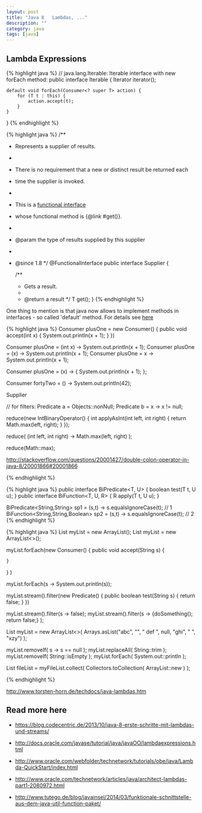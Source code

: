 ```yaml
---
layout: post
title: "Java 8   Lambdas, ..."
description: ""
category: java
tags: [java]
---
```




<link rel="stylesheet" href="//cdnjs.cloudflare.com/ajax/libs/highlight.js/8.7/styles/androidstudio.min.css">
<script src="//cdnjs.cloudflare.com/ajax/libs/highlight.js/8.7/highlight.min.js"></script>
<script>hljs.initHighlightingOnLoad();</script>



## Lambda Expressions


{% highlight java %}
// java.lang.Iterable: Iterable interface with new forEach method:
public interface Iterable<T> {
    Iterator<T> iterator(); 
  
    default void forEach(Consumer<? super T> action) {
        for (T t : this) {
            action.accept(t);
        }
    }
} 
{% endhighlight %}



{% highlight java %}
/**
 * Represents a supplier of results.
 *
 * <p>There is no requirement that a new or distinct result be returned each
 * time the supplier is invoked.
 *
 * <p>This is a <a href="package-summary.html">functional interface</a>
 * whose functional method is {@link #get()}.
 *
 * @param <T> the type of results supplied by this supplier
 *
 * @since 1.8
 */
@FunctionalInterface
public interface Supplier<T> {

    /**
     * Gets a result.
     *
     * @return a result
     */
    T get();
}
{% endhighlight %}

One thing to mention is that java now allows to implement methods in interfaces - so called 'default' method. For details see [here](https://docs.oracle.com/javase/tutorial/java/IandI/defaultmethods.html)



{% highlight java %}
Consumer<int> plusOne = new Consumer<int>() {
		 					public void accept(int x) {
		      					System.out.println(x + 1);
		   					}
						})


Consumer<int> plusOne = (int x) -> System.out.println(x + 1);
Consumer<int> plusOne = (x) -> System.out.println(x + 1);
Consumer<int> plusOne = x -> System.out.println(x + 1);

Consumer<int> plusOne = (x) -> { System.out.println(x + 1); };

Consumer<int> fortyTwo = () -> System.out.println(42);


Supplier<T>


// for filters:
Predicate<Object> a = Objects::nonNull;
Predicate<Object> b = x -> x != null;



reduce(new IntBinaryOperator() {
    int applyAsInt(int left, int right) {
        return Math.max(left, right);
    }
});

reduce( (int left, int right) -> Math.max(left, right) );


reduce(Math::max);

http://stackoverflow.com/questions/20001427/double-colon-operator-in-java-8/20001866#20001866

{% endhighlight %}




{% highlight java %}
public interface BiPredicate<T, U> {
    boolean test(T t, U u);
}
public interface BiFunction<T, U, R> {
    R apply(T t, U u);
}


BiPredicate<String,String>        sp1 =  (s,t) -> s.equalsIgnoreCase(t); // 1
BiFunction<String,String,Boolean> sp2 =  (s,t) -> s.equalsIgnoreCase(t); // 2
{% endhighlight %}



{% highlight java %}
List<String> myList = new ArrayList<String>();
List<String> myList = new ArrayList<>();

myList.forEach(new Consumer<String>() {
    public void accept(String s) {

    }
} )


myList.forEach(s -> System.out.println(s));




myList.stream().filter(new Predicate<String>() {
    public boolean test(String s) {
        return false;
    }
})

myList.stream().filter(s -> false);
myList.stream().filter(s -> {doSomething(); return false;} );




List<String> myList = new ArrayList<>(
                Arrays.asList("abc", "", "   def   ", null, "ghi", "   ", "xzy")
            );

myList.removeIf( s -> s == null );
myList.replaceAll( String::trim );
myList.removeIf( String::isEmpty );
myList.forEach( System.out::println );


List<File> fileList = myFileList.collect( 
                          Collectors.toCollection(
                              ArrayList::new 
                          ) 
                      );

{% endhighlight %}


<http://www.torsten-horn.de/techdocs/java-lambdas.htm>






## Read more here

* <https://blog.codecentric.de/2013/10/java-8-erste-schritte-mit-lambdas-und-streams/>
* <http://docs.oracle.com/javase/tutorial/java/javaOO/lambdaexpressions.html>
* <http://www.oracle.com/webfolder/technetwork/tutorials/obe/java/Lambda-QuickStart/index.html>
* <http://www.oracle.com/technetwork/articles/java/architect-lambdas-part1-2080972.html>

* <http://www.tutego.de/blog/javainsel/2014/03/funktionale-schnittstelle-aus-dem-java-util-function-paket/>